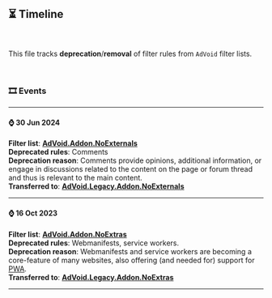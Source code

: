 <h2>⏳ Timeline</h2>

<br>

This file tracks <strong>deprecation</strong>/<strong>removal</strong> of filter rules from <code>AdVoid</code> filter lists.

<br>

<h3>🎞️ Events</h3>

---

<h4>⌚ 30 Jun 2024</h4>

<strong>Filter list</strong>: <a href="https://github.com/the-advoid/ad-void/blob/main/add-ons/AdVoid.Addon.NoExternals.txt"><strong>AdVoid.Addon.NoExternals</strong></a>
<br>
<strong>Deprecated rules</strong>: Comments
<br>
<strong>Deprecation reason</strong>: Comments provide opinions, additional information, or engage in discussions related to the content on the page or forum thread and thus is relevant to the main content.
<br>
<strong>Transferred to</strong>: <a href="https://github.com/the-advoid/ad-void/blob/main/legacy/add-ons/AdVoid.Legacy.Addon.NoExternals.txt"><strong>AdVoid.Legacy.Addon.NoExternals</strong></a>

---

<h4>⌚ 16 Oct 2023</h4>

<strong>Filter list</strong>: <a href="https://github.com/the-advoid/ad-void/blob/main/add-ons/AdVoid.Addon.NoExtras.txt"><strong>AdVoid.Addon.NoExtras</strong></a>
<br>
<strong>Deprecated rules</strong>: Webmanifests, service workers.
<br>
<strong>Deprecation reason</strong>: Webmanifests and service workers are becoming a core-feature of many websites, also offering (and needed for) support for <a href="https://web.dev/explore/progressive-web-apps">PWA</a>.
<br>
<strong>Transferred to</strong>: <a href="https://github.com/the-advoid/ad-void/blob/main/legacy/add-ons/AdVoid.Legacy.Addon.NoExtras.txt"><strong>AdVoid.Legacy.Addon.NoExtras</strong></a>

---
